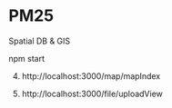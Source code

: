 # PM25
Spatial DB &amp; GIS

npm start

4) http://localhost:3000/map/mapIndex

5) http://localhost:3000/file/uploadView
